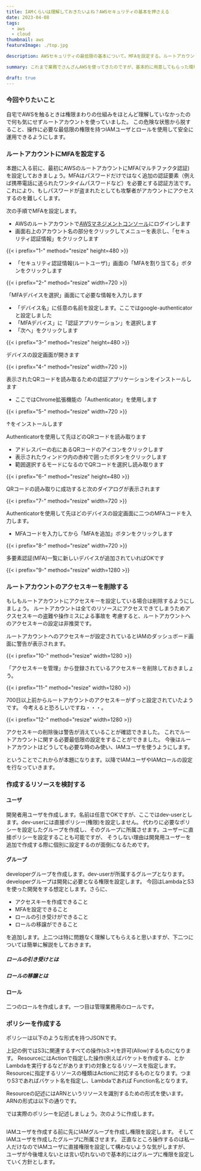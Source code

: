```yaml
---
title: IAMくらいは理解しておきたいよね？AWSセキュリティの基本を押さえる
date: 2023-04-08
tags:
  - aws
  - cloud
thumbnail: aws
featureImage: ./top.jpg

description: AWSセキュリティの最低限の基本について。MFAを設定する。ルートアカウントのアクセスキーを削除する。IAMユーザやIAMロールの使い方を理解する。

summary: これまで業務でさんざんAWSを使ってきたのですが、基本的に用意してもらった環境を使ってきただけでした。せめてAWSのセキュリティの基本くらいは押さえておきたいので改めてきちんと理解していきたいと思います。今回はIAMユーザを作成してIAMロールを割り当てる方法などを調べます。

draft: true
---
```


### 今回やりたいこと

自宅でAWSを触るときは権限まわりの仕組みをほとんど理解していなかったので何も気にせずルートアカウントを使っていました。
この危険な状態から脱すること、操作に必要な最低限の権限を持つIAMユーザとロールを使用して安全に運用できるようにします。

### ルートアカウントにMFAを設定する

本題に入る前に、最初にAWSのルートアカウントにMFA(マルチファクタ認証)を設定しておきましょう。MFAはパスワードだけではなく追加の認証要素（例えば携帯電話に送られたワンタイムパスワードなど）を必要とする認証方法です。これにより、もしパスワードが盗まれたとしても攻撃者がアカウントにアクセスするのを難しくします。

次の手順でMFAを設定します。

- AWSのルートアカウントで[AWSマネジメントコンソール](https://aws.amazon.com/jp/console/)にログインします
- 画面右上のアカウント名の部分をクリックしてメニューを表示し、「セキュリティ認証情報」をクリックします

{{< i prefix="1-" method="resize" height=480 >}}

- 「セキュリティ認証情報(ルートユーザ)」画面の「MFAを割り当てる」ボタンをクリックします

{{< i prefix="2-" method="resize" width=720 >}}

「MFAデバイスを選択」画面にて必要な情報を入力します
- 「デバイス名」に任意の名前を設定します。ここではgoogle-authenticatorと設定しました
- 「MFAデバイス」に「認証アプリケーション」を選択します
- 「次へ」をクリックします

{{< i prefix="3-" method="resize" height=480 >}}

デバイスの設定画面が開きます

{{< i prefix="4-" method="resize" width=720 >}}

表示されたQRコードを読み取るための認証アプリケーションをインストールします
- ここではChrome拡張機能の「Authenticator」を使用します

{{< i prefix="5-" method="resize" width=720 >}}

↑をインストールします

Authenticatorを使用して先ほどのQRコードを読み取ります
- アドレスバーの右にあるQRコードのアイコンをクリックします
- 表示されたウィンドウ内の赤枠で囲ったボタンをクリックします
- 範囲選択するモードになるのでQRコードを選択し読み取ります

{{< i prefix="6-" method="resize" height=480 >}}

QRコードの読み取りに成功すると次のダイアログが表示されます

{{< i prefix="7-" method="resize" width=720 >}}

Authenticatorを使用して先ほどのデバイスの設定画面に二つのMFAコードを入力します。
- MFAコードを入力してから「MFAを追加」ボタンをクリックします

{{< i prefix="8-" method="resize" width=720 >}}

多要素認証(MFA)一覧に新しいデバイスが追加されていればOKです

{{< i prefix="9-" method="resize" width=1280 >}}

### ルートアカウントのアクセスキーを削除する

もしもルートアカウントにアクセスキーを設定している場合は削除するようにしましょう。
ルートアカウントは全てのリソースにアクセスできてしまうためアクスセスキーの盗難や操作ミスによる事故を
考慮すると、ルートアカウントへのアクセスキーの設定は非推奨です。

ルートアカウントへのアクセスキーが設定されているとIAMのダッシュボード画面に警告が表示されます。

{{< i prefix="10-" method="resize" width=1280 >}}

「アクセスキーを管理」から登録されているアクセスキーを削除しておきましょう。

{{< i prefix="11-" method="resize" width=1280 >}}

700日以上前からルートアカウントのアクセスキーがずっと設定されていたようです。
今考えると恐ろしいですね・・・。

{{< i prefix="12-" method="resize" width=1280 >}}

アクセスキーの削除後は警告が消えていることが確認できました。
これでルートアカウントに関する必要最低限の設定をすることができました。
今後はルートアカウントはどうしても必要な時のみ使い、IAMユーザを使うようにします。

ということでこれからが本題になります。以降でIAMユーザやIAMロールの設定を行なっていきます。

### 作成するリソースを検討する

#### ユーザ

開発者用ユーザを作成します。名前は任意でOKですが、ここではdev-userとします。dev-userには直接ポリシー(権限)を設定しません。
代わりに必要なポリシーを設定したグループを作成し、そのグループに所属させます。ユーザーに直接ポリシーを設定することも可能ですが、
そうしない理由は開発用ユーザーを追加で作成する際に個別に設定するのが面倒になるためです。

#### グループ

developerグループを作成します。dev-userが所属するグループとなります。developerグループは開発に必要となる権限を設定します。
今回はLambdaとS3を使った開発をする想定とします。さらに、

- アクセスキーを作成できること
- MFAを設定できること
- ロールの引き受けができること
- ロールの移譲ができること

を追加します。上二つは特に問題なく理解してもらえると思いますが、下二つについては簡単に解説をしておきます。

##### ロールの引き受けとは

##### ロールの移譲とは

#### ロール

二つのロールを作成します。一つ目は管理業務用のロールです。


### ポリシーを作成する

ポリシーは以下のような形式を持つJSONです。

上記の例ではS3に関連するすべての操作(s3:*)を許可(Allow)するものになります。
ResourceにはActionで指定した操作(例えばバケットを作成する、とかLambdaを実行するなどがあります)の対象となるリソースを指定します。
Resourceに指定するリソースの種類はActionに対応するものとなります。つまりS3であればバケット名を指定し、Lambdaであれば
Function名となります。

Resourceの記述にはARNというリソースを識別するための形式を使います。ARNの形式は以下の通りです。

では実際のポリシーを記述しましょう。次のように作成します。

```

```


IAMユーザを作成する前に先にIAMグループを作成し権限を設定します。
そしてIAMユーザを作成したグループに所属させます。
正直なところ操作するのは私一人だけなのでIAMユーザに直接権限を設定して構わないような気がしますが、
ユーザが今後増えないとは言い切れないので基本的にはグループに権限を設定していく方針とします。
